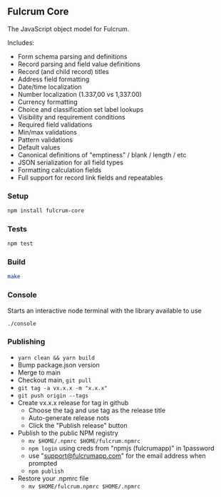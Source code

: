## Fulcrum Core

The JavaScript object model for Fulcrum.

Includes:
* Form schema parsing and definitions
* Record parsing and field value definitions
* Record (and child record) titles
* Address field formatting
* Date/time localization
* Number localization (1.337,00 vs 1,337.00)
* Currency formatting
* Choice and classification set label lookups
* Visibility and requirement conditions
* Required field validations
* Min/max validations
* Pattern validations
* Default values
* Canonical definitions of "emptiness" / blank / length / etc
* JSON serialization for all field types
* Formatting calculation fields
* Full support for record link fields and repeatables

### Setup

```sh
npm install fulcrum-core
```

### Tests

```sh
npm test
```

### Build

```sh
make
```

### Console

Starts an interactive node terminal with the library available to use

```sh
./console
```


### Publishing

- `yarn clean && yarn build`
- Bump package.json version
- Merge to main
- Checkout main, `git pull`
- `git tag -a vx.x.x -m "x.x.x"`
- `git push origin --tags`
- Create vx.x.x release for tag in github
  - Choose the tag and use tag as the release title
  - Auto-generate release nots
  - Click the "Publish release" button
- Publish to the public NPM registry
  - `mv $HOME/.npmrc $HOME/fulcrum.npmrc`
  - `npm login` using creds from "npmjs (fulcrumapp)" in 1password
  - use "support@fulcrumapp.com" for the email address when prompted
  - `npm publish`
- Restore your .npmrc file
  - `mv $HOME/fulcrum.npmrc $HOME/.npmrc`
